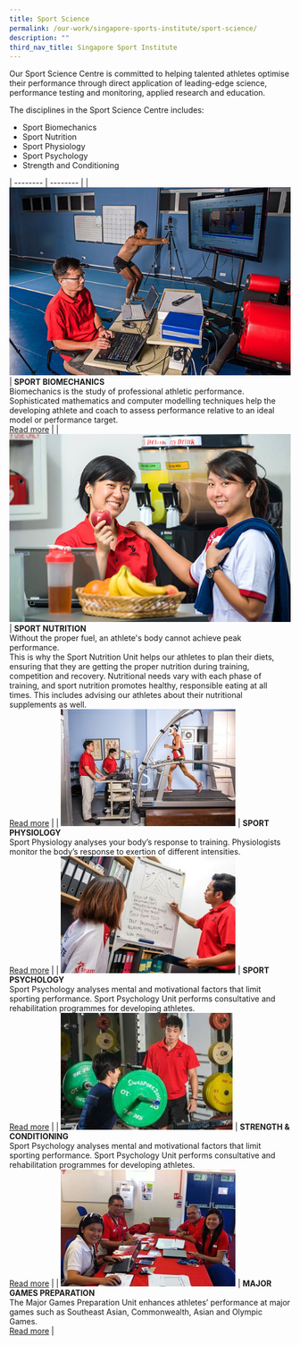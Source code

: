 ```yaml
---
title: Sport Science
permalink: /our-work/singapore-sports-institute/sport-science/
description: ""
third_nav_title: Singapore Sport Institute
---
```


Our Sport Science Centre is committed to helping talented athletes optimise their performance through direct application of leading-edge science, performance testing and monitoring, applied research and education.

The disciplines in the Sport Science Centre includes: 

*   Sport Biomechanics
*   Sport Nutrition
*   Sport Physiology
*   Sport Psychology
*   Strength and Conditioning

| -------- | -------- | 
| ![](/images/Our%20Work/Singapore%20Sports%20Institute/Sport%20Science/biomechanics.jpg)     | **SPORT BIOMECHANICS**<br>Biomechanics is the study of professional athletic performance. Sophisticated mathematics and computer modelling techniques help the developing athlete and coach to assess performance relative to an ideal model or performance target.<br> [Read more](/singapore-sports-institute/sport-science/sport-biomechanics/)    | 
| ![](/images/Our%20Work/Singapore%20Sports%20Institute/Sport%20Science/sportnutrition.jpg)    | **SPORT NUTRITION**<br>Without the proper fuel, an athlete's body cannot achieve peak performance.<br>This is why the Sport Nutrition Unit helps our athletes to plan their diets, ensuring that they are getting the proper nutrition during training, competition and recovery. Nutritional needs vary with each phase of training, and sport nutrition promotes healthy, responsible eating at all times. This includes advising our athletes about their nutritional supplements as well.<br> [Read more](/singapore-sports-institute/sport-science/sport-nutrition/)    | 
| ![](/images/Our%20Work/Singapore%20Sports%20Institute/Sport%20Science/Sport-Physiology.jpg) | **SPORT PHYSIOLOGY**<br>Sport Physiology analyses your body’s response to training. Physiologists monitor the body’s response to exertion of different intensities.<br> [Read more](/singapore-sports-institute/sport-science/sport-physiology/)    | 
| ![](/images/Our%20Work/Singapore%20Sports%20Institute/Sport%20Science/Sport-psychology.jpg)    | **SPORT PSYCHOLOGY**<br>Sport Psychology analyses mental and motivational factors that limit sporting performance. Sport Psychology Unit performs consultative and rehabilitation programmes for developing athletes.<br> [Read more](/singapore-sports-institute/sport-science/sport-psychology/)    | 
| ![](/images/Our%20Work/Singapore%20Sports%20Institute/Sport%20Science/Strength.jpg)    | **STRENGTH & CONDITIONING**<br>Sport Psychology analyses mental and motivational factors that limit sporting performance. Sport Psychology Unit performs consultative and rehabilitation programmes for developing athletes.<br> [Read more](/singapore-sports-institute/sport-science/strength-conditioning/) | 
| ![](/images/Our%20Work/Singapore%20Sports%20Institute/Sport%20Science/majorgames1.jpg)    | **MAJOR GAMES PREPARATION**<br>The Major Games Preparation Unit enhances athletes’ performance at major games such as Southeast Asian, Commonwealth, Asian and Olympic Games.<br> [Read more](/singapore-sports-institute/sport-science/major-games-preparation/) |